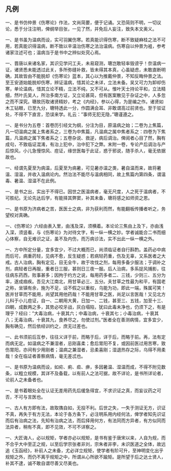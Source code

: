 ## 凡例

一、是书仿仲景《伤寒论》作法，文尚简要，便于记诵。又恐简则不明，一切议论，悉于分注注明，俾纲举目张，一见了然，并免后人妄注，致失本文奥义。

一、是书虽为温病而设，实可羽翼伤寒。若真能识得伤寒，断不致疑麻桂之法不可用，若真能识得温病，断不致以辛温治伤寒之法治温病。伤寒自以仲景为袓，参考诸家注述可也；温病当于是书中之辨似处究心焉。

一、晋唐以来诸名家，其识见学问工夫，未易窥测，瑭岂敢轻率毁谤乎！奈温病一证，诸贤悉未能透过此关，多所弥缝补救，皆未得其本真，心虽疑虑，未敢直断明确，其故皆由不能脱却《伤寒论》蓝本，其心以为推戴仲景，不知反晦仲景之法。至王安道始能脱却伤寒，辨证温病，惜其论之未详，立法未备。吴又可力为卸却伤寒，单论温病，惜其立论不精，立法不纯，又不可从。惟叶天士持论平和，立法精细，然叶氏吴人，所治多南方证，又立论甚简，但有医案散见于杂证之中，人多忽之而不深究。瑭故历取诸贤精妙，考之《内经》，参以心得，为是编之作。诸贤如木工钻眼，已至九分，瑭特透此一分，作圆满会耳、非敢谓高过前贤也。至于驳证处，不得不下直言，恐误来学。礼云：”事师无犯无隐，”瑭谨遵之。

一、是书分为五卷：首卷历引经文为纲，分注为目，原温病之始；二卷为上焦篇，凡一切温病之属上焦者系之，三卷为中焦篇，凡温病之属中焦者系之：四卷为下焦篇，凡温病之属下焦者系之；五卷杂说、救逆，病后调治。俾阅者心目了然，胸有成句，不致临证混淆，有治上犯中，治中犯下之弊。末附一卷，专论产后调治与产后惊风，小儿急慢惊风、痘证，缘世医每于此证，惑于邪说，随手杀人，毫无依据故也。

一、经谓先夏至为病温，后夏至为病暑，可见暑亦温之类，暑自温而来，故将暑温、湿温，并收入温病论内。然治法不能尽与温病相同，故上焦篇内第四条，谓温毒、暑温、湿温不在此例。

一、是书之出，实出于不得已。因世之医温病者，毫无尺度，人之死于温病者，不可胜纪。无论先达后学，有能择其弊窦，补其未备，瑭将感之如师资之恩。

一、是书原为济病者之苦，医医士之病，非为获利而然，有能翻板传播者听之，务望校对真确。

一、《伤寒论》六经由表入里，由浅及深，须横着。本论论三焦由上及下，亦由浅入深，须竖看，与《伤寒论》为对待文字，有一纵一横之妙。学者诚能合二书而细心体察，自无难识之证，虽不及内伤，而万病诊法，实不出此一纵一横之外。

一、方中所定分量，宜多宜少，不过大概而已，尚须临证者自行斟酌。盖药必中病而后可，病重药轻，见病不愈，反生疑惑；若病轻药重，伤及无辜，又系医者之大戒。古人治病，胸有定见，目无全牛，故于攻伐之剂，每用多备少服法；于调补之剂，病轻者日再服，重者日三服，甚则日三夜一服。后人治病，多系捉风捕影，往往病东药西，败事甚多；因拘于约方之说，每用药多者二、三钱，少则三、五分为率，遂成痼疾。吾见大江南北，用甘草必三、五分。夫甘草之性最为和平，有国老之称，坐镇有余，施为不足，设不假之以重权，乌能为功，即此一端，殊属可笑！医并甘草而不能用，尚望其用他药哉！不能用甘草之医，尚足以言医哉！又见北方儿科于小儿痘证，自一、二朝用大黄，日加一、二钱，甚至三、五钱，加至十三、四朝，成数两之多，其势必咬牙战，灰白塌陷，犹曰此毒未净也，仍须下之，有是理乎？经曰：”大毒治病，十衰其六；中毒治病，十衰其七；小毒治病，十衰其八；无毒治病，十衰其九，食养尽之，勿使过剂。”医者全在善测病情，宜多宜少，胸有确见，然后依经训约之，庶无过差也。

一、此书须前后互参，往往义详于前，而略于后，详于后，而略于前。再，法有定而病无定。如温病之不兼湿者，忌刚喜柔；愈后胃阳不复，或因前医过用苦寒，致伤胃阳，亦间有少用刚者；温病之兼湿者，忌柔喜刚；湿退热存之际，乌得不用柔哉！全在临证者善察病情，毫无差忒也。

一、是书原为温病而设，如疟、痢、疸、痹，多因暑温、湿温而成，不得不附见数条，以粗立规模，其详不及备载，以有前人之法可据，故不详论，是书所详论者，论前人之未备者也。

一、是书着眼处全在认证无差用药先后缓急得宜，不求识证之真，而妄议药之可否，不可与言医也。

一、古人有方即有法，故取㩦自如，无投不利。后世之失，一失于测证无方，识证不真，再失于有方无法，本论于各方条下，必注明系用内经何法，俾学者知先识证而后有治病之法，先知有治病之法，而后择用何方，有法同而方异者，有方似同而法异者，稍有不真，即不见效，不可不详察之。

一、大匠诲人，必以规矩，学者亦必以规矩，是书有鉴于唐宋以来，人自为规，而不合乎大中至正之规，以至后学宗张者非刘，宗朱者非李，未识医道之全体，故远追《玉函经》，补前人之未备，尤必详立规矩，使学者有阶可升，至神明变化出乎规矩之外，而仍不离乎规矩之中，所谓从心所欲不踰矩。是所望于后之达士贤人，补其不逮，诚不敢自谓尽善又尽美也。
